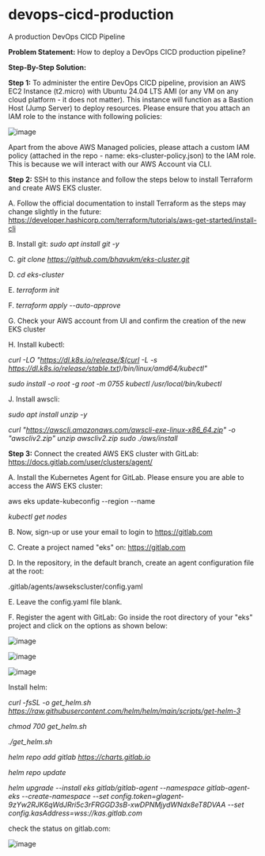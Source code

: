 # devops-cicd-production
A production DevOps CICD Pipeline

**Problem Statement:** How to deploy a DevOps CICD production pipeline?

**Step-By-Step Solution:**

**Step 1:** To administer the entire DevOps CICD pipeline, provision an AWS EC2 Instance (t2.micro) with Ubuntu 24.04 LTS AMI (or any VM on any cloud platform - it does not matter). This instance will function as a Bastion Host (Jump Server) to deploy resources. Please ensure that you attach an IAM role to the instance with following policies:

![image](https://github.com/user-attachments/assets/d5893ad3-62c5-4237-a7b8-d1987867b079)

Apart from the above AWS Managed policies, please attach a custom IAM policy (attached in the repo - name: eks-cluster-policy.json) to the IAM role. This is because we will interact with our AWS Account via CLI.

**Step 2:** SSH to this instance and follow the steps below to install Terraform and create AWS EKS cluster.

A. Follow the official documentation to install Terraform as the steps may change slightly in the future: https://developer.hashicorp.com/terraform/tutorials/aws-get-started/install-cli

B. Install git: _sudo apt install git -y_

C. _git clone https://github.com/bhavukm/eks-cluster.git_

D. _cd eks-cluster_

E. _terraform init_

F. _terraform apply --auto-approve_

G. Check your AWS account from UI and confirm the creation of the new EKS cluster

H. Install kubectl: 

_curl -LO "https://dl.k8s.io/release/$(curl -L -s https://dl.k8s.io/release/stable.txt)/bin/linux/amd64/kubectl"_

_sudo install -o root -g root -m 0755 kubectl /usr/local/bin/kubectl_

J. Install awscli:

_sudo apt install unzip -y_

_curl "https://awscli.amazonaws.com/awscli-exe-linux-x86_64.zip" -o "awscliv2.zip"
unzip awscliv2.zip
sudo ./aws/install_

**Step 3:** Connect the created AWS EKS cluster with GitLab: https://docs.gitlab.com/user/clusters/agent/

A. Install the Kubernetes Agent for GitLab. Please ensure you are able to access the AWS EKS cluster: 

aws eks update-kubeconfig --region <aws-region> --name <cluster-name>

_kubectl get nodes_

B. Now, sign-up or use your email to login to https://gitlab.com

C. Create a project named "eks" on: https://gitlab.com

D. In the repository, in the default branch, create an agent configuration file at the root:

.gitlab/agents/awsekscluster/config.yaml

E. Leave the config.yaml file blank.

F. Register the agent with GitLab: Go inside the root directory of your "eks" project and click on the options as shown below:

![image](https://github.com/user-attachments/assets/3fd0da3c-714d-481f-92df-8d07a5188ad8)

![image](https://github.com/user-attachments/assets/d17b7484-cb78-442f-a37c-904cf745df13)

![image](https://github.com/user-attachments/assets/af8e10f0-3259-4db9-b800-6526462834d2)

Install helm:

_curl -fsSL -o get_helm.sh https://raw.githubusercontent.com/helm/helm/main/scripts/get-helm-3_

_chmod 700 get_helm.sh_

_./get_helm.sh_

_helm repo add gitlab https://charts.gitlab.io_

_helm repo update_

_helm upgrade --install eks gitlab/gitlab-agent --namespace gitlab-agent-eks --create-namespace --set config.token=glagent-9zYw2RJK6qWdJRri5c3rFRGGD3sB-xwDPNMjydWNdx8eT8DVAA --set config.kasAddress=wss://kas.gitlab.com_

check the status on gitlab.com:

![image](https://github.com/user-attachments/assets/de111244-0b71-49cc-92fe-ba4f70ac315b)

    

    









